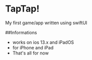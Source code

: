 # TapTap!
My first game/app written using swiftUI

##Informations
- works on ios 13.x and iPadOS
- for iPhone and iPad
- That's all for now
